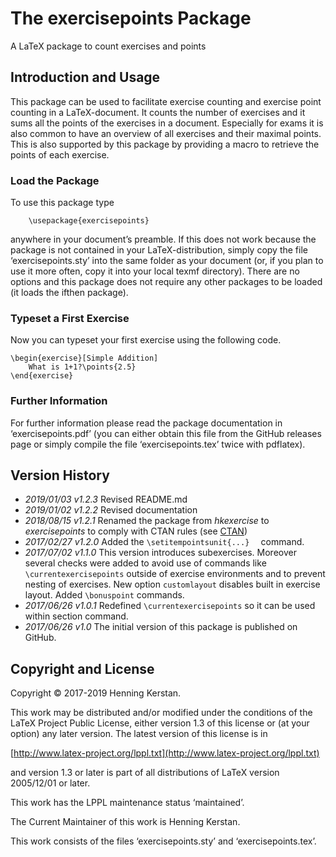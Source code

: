 # The exercisepoints Package
A LaTeX package to count exercises and points

## Introduction and Usage
This package can be used to facilitate exercise counting and exercise point counting in a LaTeX-document. It counts the number of exercises and it sums all the points of the exercises in a document. 
Especially for exams it is also common to have an overview of all exercises and their maximal points. This is also supported by this package by providing a macro to retrieve the points of each exercise.

### Load the Package
To use this package type
```
    \usepackage{exercisepoints}
```
anywhere in your document’s preamble. If this does not work because the package is not contained in your LaTeX-distribution, simply copy the file ‘exercisepoints.sty’ into the same folder as your document (or, if you plan to use it more often, copy it into your local texmf directory). There are no options and this package does not require any other packages to be loaded (it loads the ifthen package).

### Typeset a First Exercise
Now you can typeset your first exercise using the following code.
```
\begin{exercise}[Simple Addition] 
    What is 1+1?\points{2.5}
\end{exercise}
```

### Further Information
For further information please read the package documentation in ‘exercisepoints.pdf’ (you can either obtain this file from the GitHub releases page or simply compile the file ‘exercisepoints.tex’ twice with pdflatex).

## Version History
- *2019/01/03 v1.2.3* Revised README.md
- *2019/01/02 v1.2.2* Revised documentation
- *2018/08/15 v1.2.1* Renamed the package from *hkexercise* to *exercisepoints* to comply with CTAN rules (see [CTAN](https://ctan.org/file/help/ctan/CTAN-upload-addendum))
- *2017/02/27 v1.2.0* Added the ``\setitempointsunit{...}  `` command.
- *2017/07/02 v1.1.0* This version introduces subexercises. Moreover several checks were added to avoid use of commands like ``\currentexercisepoints`` outside of exercise environments and to prevent nesting of exercises. New option ``customlayout`` disables built in exercise layout. Added ``\bonuspoint`` commands.
- *2017/06/26 v1.0.1* Redefined ``\currentexercisepoints`` so it can be used within section command. 
- *2017/06/26 v1.0* The initial version of this package is published on GitHub.

## Copyright and License
Copyright © 2017-2019 Henning Kerstan.

This work may be distributed and/or modified under the conditions of the LaTeX Project Public License, either version 1.3 of this license or (at your option) any later version. The latest version of this license is in

[http://www.latex-project.org/lppl.txt](http://www.latex-project.org/lppl.txt)

and version 1.3 or later is part of all distributions of LaTeX version 2005/12/01 or later.

This work has the LPPL maintenance status ‘maintained’.

The Current Maintainer of this work is Henning Kerstan.

This work consists of the files ‘exercisepoints.sty’ and ‘exercisepoints.tex’.